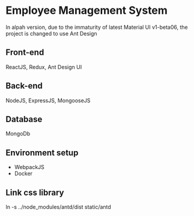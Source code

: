 # Employee Management System

In alpah version, due to the immaturity of latest Material UI v1-beta06, the project is changed to use Ant Design

## Front-end

ReactJS, Redux, Ant Design UI

## Back-end

NodeJS, ExpressJS, MongooseJS

## Database

MongoDb

## Environment setup

- WebpackJS
- Docker


## Link css library
ln -s ../node_modules/antd/dist static/antd
